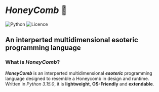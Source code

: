 # *HoneyComb* 🐝

![Python](https://imgs.shields.io/badge/Python-3.9-blue?logo=python)
![Licence](https://imgs.shields.io/badge/License-Apache2.0-green)

## An interperted multidimensional esoteric programming language

### What is *HoneyComb*?

***HoneyComb*** is an interperted multidimensional ***esoteric*** programming language designed to resemble a Honeycomb in design and runtime. Written in *Python 3.15.0*, it is **lightweight**, **OS-Friendly** and **extendable**.
